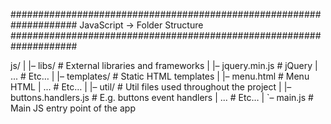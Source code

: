 ####################################################################
	JavaScript -> Folder Structure
####################################################################

js/ 
| 
|– libs/ 					# External libraries and frameworks
|   |– jquery.min.js       	# jQuery
|   ...                  	# Etc… 
|
|– templates/ 				# Static HTML templates
|   |– menu.html   			# Menu HTML
|   ...                  	# Etc… 
|
|– util/ 					# Util files used throughout the project
|   |– buttons.handlers.js  # E.g. buttons event handlers
|   ...     				# Etc…
| 
`– main.js             		# Main JS entry point of the app